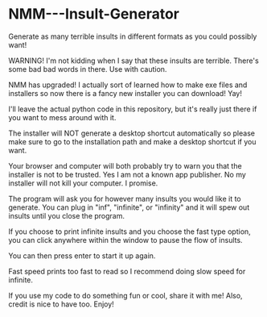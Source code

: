 # NMM---Insult-Generator
Generate as many terrible insults in different formats as you could possibly want!

WARNING! I'm not kidding when I say that these insults are terrible. There's some bad bad words in there. Use with caution.

NMM has upgraded! I actually sort of learned how to make exe files and installers so now there is a fancy new installer you can download! Yay!

I'll leave the actual python code in this repository, but it's really just there if you want to mess around with it.

The installer will NOT generate a desktop shortcut automatically so please make sure to go to the installation path and make a desktop shortcut if you want.

Your browser and computer will both probably try to warn you that the installer is not to be trusted. Yes I am not a known app publisher. No my installer will not kill your computer. I promise.

The program will ask you for however many insults you would like it to generate. You can plug in "inf", "infinite", or "infinity" and it will spew out insults until you close the program. 

If you choose to print infinite insults and you choose the fast type option, you can click anywhere within the window to pause the flow of insults. 

You can then press enter to start it up again. 

Fast speed prints too fast to read so I recommend doing slow speed for infinite.

If you use my code to do something fun or cool, share it with me! Also, credit is nice to have too.
Enjoy!
